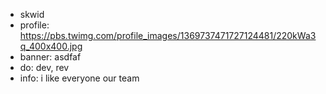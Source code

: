 - skwid
- profile: https://pbs.twimg.com/profile_images/1369737471727124481/220kWa3q_400x400.jpg
- banner: asdfaf
- do: dev, rev
- info: i like everyone our team
